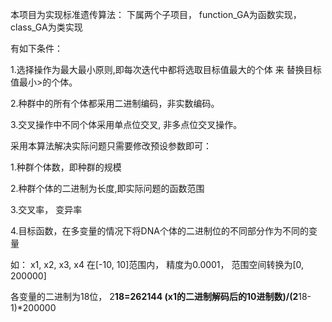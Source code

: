 本项目为实现标准遗传算法：
下属两个子项目， function_GA为函数实现， class_GA为类实现

有如下条件：

1.选择操作为最大最小原则,即每次迭代中都将选取目标值最大的个体 来 替换目标值最小>的个体。

2.种群中的所有个体都采用二进制编码，非实数编码。

3.交叉操作中不同个体采用单点位交叉, 非多点位交叉操作。



采用本算法解决实际问题只需要修改预设参数即可：

1.种群个体数，即种群的规模

2.种群个体的二进制为长度,即实际问题的函数范围


3.交叉率， 变异率

4.目标函数，在多变量的情况下将DNA个体的二进制位的不同部分作为不同的变量

如：
x1, x2, x3, x4  在[-10, 10]范围内， 精度为0.0001，
范围空间转换为[0, 200000]

各变量的二进制为18位，
2**18=262144
(x1的二进制解码后的10进制数)/(2**18-1)*200000



